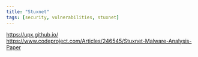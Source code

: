 ```yaml
---
title: "Stuxnet"
tags: [security, vulnerabilities, stuxnet]
---
```


https://upx.github.io/
https://www.codeproject.com/Articles/246545/Stuxnet-Malware-Analysis-Paper
